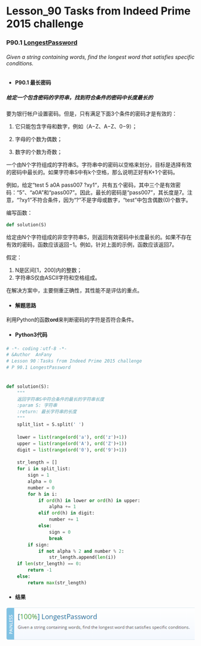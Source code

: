 # Lesson_90 Tasks from Indeed Prime 2015 challenge


### P90.1 [LongestPassword](https://app.codility.com/programmers/lessons/90-tasks_from_indeed_prime_2015_challenge/longest_password/) 


###### Given a string containing words, find the longest word that satisfies specific conditions.

* #### P90.1 最长密码


##### 给定一个包含密码的字符串，找到符合条件的密码中长度最长的

要为银行帐户设置密码。但是，只有满足下面3个条件的密码才是有效的：

  1. 它只能包含字母和数字，例如（A−Z、A−Z、0−9）；
  
  2. 字母的个数为偶数；
  
  3. 数字的个数为奇数；
  
一个由N个字符组成的字符串S。字符串中的密码以空格来划分，目标是选择有效的密码中最长的。如果字符串S中有k个空格，那么说明正好有K+1个密码。

例如，给定“test 5 a0A pass007 ?xy1“，共有五个密码，其中三个是有效密码：“5”、“a0A”和“pass007”。因此，最长的密码是“pass007”，其长度是7。注意，“?xy1”不符合条件，因为“?”不是字母或数字，“test”中包含偶数(0)个数字。

编写函数：
```python
def solution(S)
```
给定由N个字符组成的非空字符串S，则返回有效密码中长度最长的。如果不存在有效的密码，函数应该返回−1。例如，针对上面的示例，函数应该返回7。

假定：
  1. N是区间[1，200]内的整数；
  2. 字符串S仅由ASCII字符和空格组成。
  
在解决方案中，主要侧重正确性，其性能不是评估的重点。
 

* #### 解题思路

利用Python的函数**ord**来判断密码的字符是否符合条件。

* #### Python3代码


```python
# -*- coding：utf-8 -*-
# &Author  AnFany
# Lesson 90：Tasks from Indeed Prime 2015 challenge
# P 90.1 LongestPassword


def solution(S):
    """
    返回字符串S中符合条件的最长的字符串长度
    :param S: 字符串
    :return: 最长字符串的长度
    """
    split_list = S.split(' ')

    lower = list(range(ord('a'), ord('z')+1))
    upper = list(range(ord('A'), ord('Z')+1))
    digit = list(range(ord('0'), ord('9')+1))

    str_length = []
    for i in split_list:
        sign = 1
        alpha = 0
        number = 0
        for h in i:
            if ord(h) in lower or ord(h) in upper:
                alpha += 1
            elif ord(h) in digit:
                number += 1
            else:
                sign = 0
                break
        if sign:
            if not alpha % 2 and number % 2:
                str_length.append(len(i))
    if len(str_length) == 0:
        return -1
    else:
        return max(str_length)
```


* #### 结果


![image](https://github.com/Anfany/Codility-Lessons-By-Python3/blob/master/L90_Tasks%20from%20Indeed%20Prime%202015%20challenge/90.1.png)
